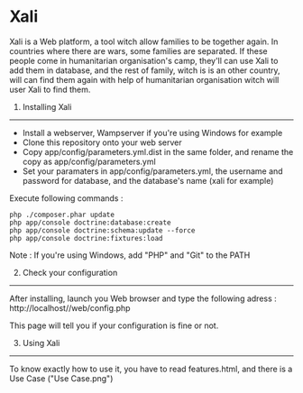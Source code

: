 Xali
===================

Xali is a Web platform, a tool witch allow families to be
together again. In countries where there are wars, some families are separated.
If these people come in humanitarian organisation's camp, they'll can use
Xali to add them in database, and the rest of family, witch is
is an other country, will can find them again with help of humanitarian organisation
witch will user Xali to find them.


1) Installing Xali
---------------------------------


 * Install a webserver, Wampserver if you're using Windows for example
 * Clone this repository onto your web server
 * Copy app/config/parameters.yml.dist in the same folder, and rename the copy as app/config/parameters.yml
 * Set your paramaters in app/config/parameters.yml, the username and password for database, and the database's name (xali for example)

Execute following commands :

    php ./composer.phar update
    php app/console doctrine:database:create
    php app/console doctrine:schema:update --force
    php app/console doctrine:fixtures:load

Note : If you're using Windows, add "PHP" and "Git" to the PATH


2) Check your configuration
---------------------------

After installing, launch you Web browser and type the following adress :
http://localhost/<pathToHumanitarianHelper>/web/config.php

This page will tell you if your configuration is fine or not.


3) Using Xali
----------------------------

To know exactly how to use it, you have to read features.html, and there
is a Use Case ("Use Case.png")
